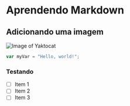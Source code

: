 # Aprendendo Markdown

## Adicionando uma imagem

![Image of Yaktocat](https://octodex.github.com/images/yaktocat.png)

``` javascript
var myVar = "Hello, world!";
```

### Testando

- [ ] Item 1
- [ ] Item 2
- [ ] Item 3
